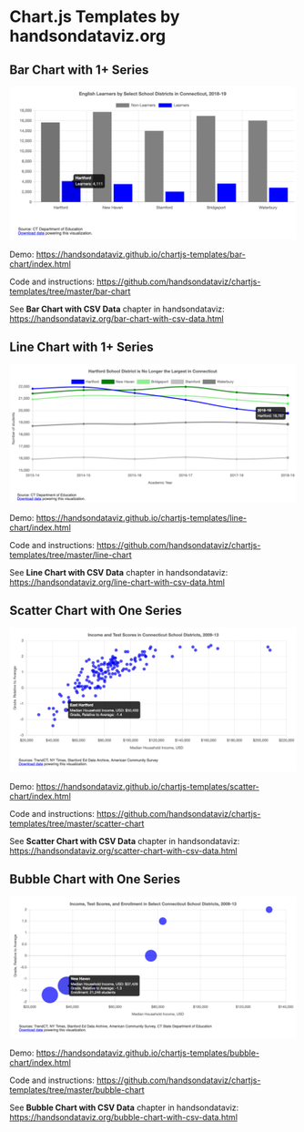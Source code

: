 # Chart.js Templates by handsondataviz.org

## Bar Chart with 1+ Series

![Bar chart with any number of series](./images/bar-chart.png)

Demo: https://handsondataviz.github.io/chartjs-templates/bar-chart/index.html

Code and instructions: https://github.com/handsondataviz/chartjs-templates/tree/master/bar-chart

See **Bar Chart with CSV Data** chapter in handsondataviz: https://handsondataviz.org/bar-chart-with-csv-data.html


## Line Chart with 1+ Series

![Line chart with any number of series](./images/line-chart.png)

Demo: https://handsondataviz.github.io/chartjs-templates/line-chart/index.html

Code and instructions: https://github.com/handsondataviz/chartjs-templates/tree/master/line-chart

See **Line Chart with CSV Data** chapter in handsondataviz: https://handsondataviz.org/line-chart-with-csv-data.html


## Scatter Chart with One Series

![Scatter chart with one series](./images/scatter-chart.png)

Demo: https://handsondataviz.github.io/chartjs-templates/scatter-chart/index.html

Code and instructions: https://github.com/handsondataviz/chartjs-templates/tree/master/scatter-chart

See **Scatter Chart with CSV Data** chapter in handsondataviz: https://handsondataviz.org/scatter-chart-with-csv-data.html


## Bubble Chart with One Series

![Bubble chart with one series](./images/bubble-chart.png)

Demo: https://handsondataviz.github.io/chartjs-templates/bubble-chart/index.html

Code and instructions: https://github.com/handsondataviz/chartjs-templates/tree/master/bubble-chart

See **Bubble Chart with CSV Data** chapter in handsondataviz: https://handsondataviz.org/bubble-chart-with-csv-data.html